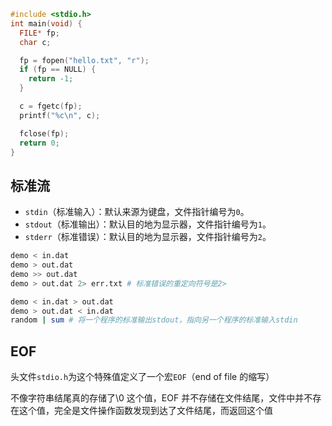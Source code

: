 ```c++
#include <stdio.h>
int main(void) {
  FILE* fp;
  char c;

  fp = fopen("hello.txt", "r");
  if (fp == NULL) {
    return -1;
  }

  c = fgetc(fp);
  printf("%c\n", c);

  fclose(fp);
  return 0;
}
```

## 标准流

- `stdin`（标准输入）：默认来源为键盘，文件指针编号为`0`。
- `stdout`（标准输出）：默认目的地为显示器，文件指针编号为`1`。
- `stderr`（标准错误）：默认目的地为显示器，文件指针编号为`2`。

```sh
demo < in.dat
demo > out.dat
demo >> out.dat
demo > out.dat 2> err.txt # 标准错误的重定向符号是2>

demo < in.dat > out.dat
demo > out.dat < in.dat
random | sum # 将一个程序的标准输出stdout，指向另一个程序的标准输入stdin
```

## EOF

头文件`stdio.h`为这个特殊值定义了一个宏`EOF`（end of file 的缩写）

不像字符串结尾真的存储了\0 这个值，EOF 并不存储在文件结尾，文件中并不存在这个值，完全是文件操作函数发现到达了文件结尾，而返回这个值
